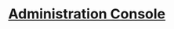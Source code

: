 # [Administration Console](https://docs.wildfly.org/26/Getting_Started_Guide.html#administration-console)
